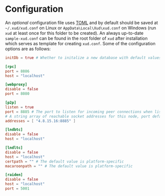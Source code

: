 # Configuration

An *optional* configuration file uses [TOML](https://github.com/toml-lang/toml) and by default should be saved at  `~/.xud/xud.conf` on Linux or `AppData\Local\Xud\xud.conf` on Windows (run `xud` at least once for this folder to be created). An always up-to-date `sample-xud.conf` can be found in the root folder of `xud` after installation which serves as template for creating `xud.conf`. Some of the configuration options are as follows:

```toml
initDb = true # Whether to initalize a new database with default values

[rpc]
port = 8886
host = "localhost"

[webproxy]
disable = false
port = 8080

[p2p]
listen = true
port = 8885 # The port to listen for incoming peer connections when listen = true
# A string array of reachable socket addresses for this node, port defaults to p2p.port if unspecified
addresses = [ "4.8.15.16:8885" ]

[lndbtc]
disable = false
host = "localhost"

[lndltc]
disable = false
host = "localhost"
certpath = "" # The default value is platform-specific
macaroonpath = "" # The default value is platform-specific

[raiden]
disable = false
host = "localhost"
port = 5001
```
